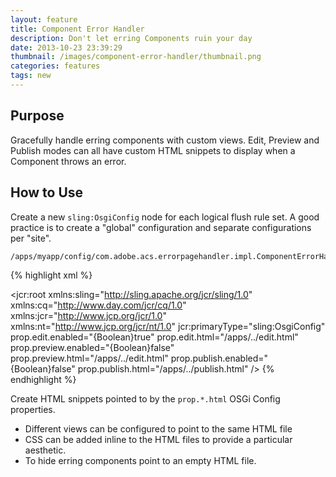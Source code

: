 ```yaml
---
layout: feature
title: Component Error Handler
description: Don't let erring Components ruin your day
date: 2013-10-23 23:39:29
thumbnail: /images/component-error-handler/thumbnail.png
categories: features
tags: new
---
```


## Purpose

Gracefully handle erring components with custom views. Edit, Preview and Publish modes can all have custom HTML snippets to display when a Component throws an error.

## How to Use

Create a new `sling:OsgiConfig` node for each logical flush rule set. A good practice is to create a "global" configuration and separate configurations per "site".

    /apps/myapp/config/com.adobe.acs.errorpagehandler.impl.ComponentErrorHandlerImpl

{% highlight xml %}
<?xml version="1.0" encoding="UTF-8"?>
<jcr:root xmlns:sling="http://sling.apache.org/jcr/sling/1.0" xmlns:cq="http://www.day.com/jcr/cq/1.0"
    xmlns:jcr="http://www.jcp.org/jcr/1.0" xmlns:nt="http://www.jcp.org/jcr/nt/1.0"
    jcr:primaryType="sling:OsgiConfig"
    prop.edit.enabled="{Boolean}true"
    prop.edit.html="/apps/../edit.html"
    prop.preview.enabled="{Boolean}false"
    prop.preview.html="/apps/../edit.html"
    prop.publish.enabled="{Boolean}false"
    prop.publish.html="/apps/../publish.html"
	/>
{% endhighlight %}  


Create HTML snippets pointed to by the `prop.*.html` OSGi Config properties.

* Different views can be configured to point to the same HTML file
* CSS can be added inline to the HTML files to provide a particular aesthetic.
* To hide erring components point to an empty HTML file.


      
